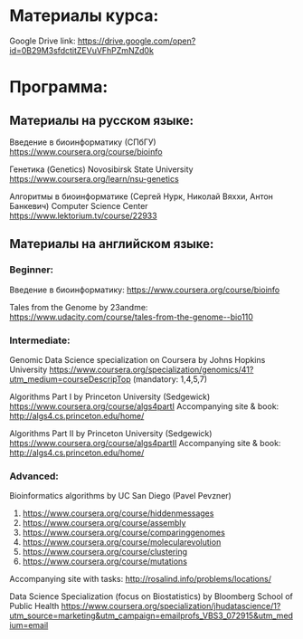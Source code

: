 # Материалы курса:

Google Drive link:  https://drive.google.com/open?id=0B29M3sfdctitZEVuVFhPZmNZd0k

# Программа:


## Материалы на русском языке:

Введение в биоинформатику (СПбГУ)
https://www.coursera.org/course/bioinfo

Генетика (Genetics)
Novosibirsk State University
https://www.coursera.org/learn/nsu-genetics

Алгоритмы в биоинформатике (Сергей Нурк, Николай Вяххи, Антон Банкевич)
Computer Science Center
https://www.lektorium.tv/course/22933


## Материалы на английском языке:

### Beginner:

Введение в биоинформатику: https://www.coursera.org/course/bioinfo

Tales from the Genome by 23andme:
https://www.udacity.com/course/tales-from-the-genome--bio110



### Intermediate:

Genomic Data Science specialization on Coursera by Johns Hopkins University
https://www.coursera.org/specialization/genomics/41?utm_medium=courseDescripTop
(mandatory: 1,4,5,7)

Algorithms Part I  by Princeton University (Sedgewick)
https://www.coursera.org/course/algs4partI
Accompanying site & book:
http://algs4.cs.princeton.edu/home/

Algorithms Part II by Princeton University (Sedgewick)
https://www.coursera.org/course/algs4partII
Accompanying site & book:
http://algs4.cs.princeton.edu/home/


### Advanced:


Bioinformatics algorithms by UC San Diego (Pavel Pevzner)
1. https://www.coursera.org/course/hiddenmessages
2. https://www.coursera.org/course/assembly
3. https://www.coursera.org/course/comparinggenomes
4. https://www.coursera.org/course/molecularevolution
5. https://www.coursera.org/course/clustering
6. https://www.coursera.org/course/mutations

Accompanying site with tasks:
http://rosalind.info/problems/locations/


Data Science Specialization (focus on Biostatistics) by Bloomberg School of Public Health
https://www.coursera.org/specialization/jhudatascience/1?utm_source=marketing&utm_campaign=emailprofs_VBS3_072915&utm_medium=email
